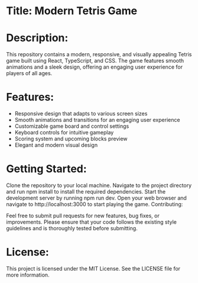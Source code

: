 # Title: Modern Tetris Game

# Description:

This repository contains a modern, responsive, and visually appealing Tetris game built using React, TypeScript, and CSS. The game features smooth animations and a sleek design, offering an engaging user experience for players of all ages.

# Features:

* Responsive design that adapts to various screen sizes
* Smooth animations and transitions for an engaging user experience
* Customizable game board and control settings
* Keyboard controls for intuitive gameplay
* Scoring system and upcoming blocks preview
* Elegant and modern visual design

# Getting Started:

Clone the repository to your local machine.
Navigate to the project directory and run npm install to install the required dependencies.
Start the development server by running npm run dev.
Open your web browser and navigate to http://localhost:3000 to start playing the game.
Contributing:

Feel free to submit pull requests for new features, bug fixes, or improvements. 
Please ensure that your code follows the existing style guidelines and is thoroughly tested before submitting.

# License:

This project is licensed under the MIT License. See the LICENSE file for more information.
